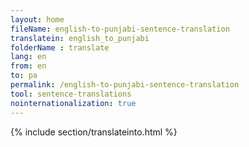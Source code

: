 ```yaml
---
layout: home
fileName: english-to-punjabi-sentence-translation
translatein: english_to_punjabi
folderName : translate
lang: en
from: en
to: pa
permalink: /english-to-punjabi-sentence-translation
tool: sentence-translations
nointernationalization: true
---
```

{% include section/translateinto.html %}
